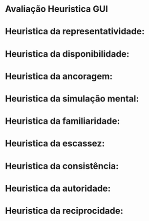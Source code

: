 # Avaliação Heuristica GUI
<h1> Heuristica da representatividade: </h1>
<h1> Heuristica da disponibilidade: </h1>
<h1> Heuristica da ancoragem: </h1>
<h1> Heuristica da simulação mental: </h1>
<h1> Heuristica da familiaridade: </h1>
<h1> Heuristica da escassez: </h1>
<h1> Heuristica da consistência: </h1>
<h1> Heuristica da autoridade: </h1>
<h1> Heuristica da reciprocidade: </h1>